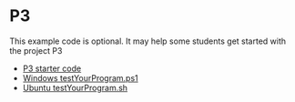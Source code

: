 # P3

This example code is optional. It may help some students get started with the project P3

* [P3 starter code](./Program.cs)
* [Windows testYourProgram.ps1](./testYourProgram.ps1)
* [Ubuntu testYourProgram.sh](./testYourProgram.sh)